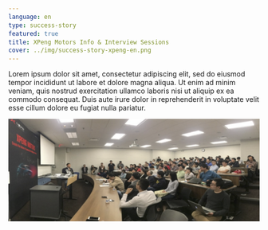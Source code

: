 ```yaml
---
language: en
type: success-story
featured: true
title: XPeng Motors Info & Interview Sessions
cover: ../img/success-story-xpeng-en.png
---
```


Lorem ipsum dolor sit amet, consectetur adipiscing elit, sed do eiusmod tempor incididunt ut labore et dolore magna aliqua. Ut enim ad minim veniam, quis nostrud exercitation ullamco laboris nisi ut aliquip ex ea commodo consequat. Duis aute irure dolor in reprehenderit in voluptate velit esse cillum dolore eu fugiat nulla pariatur. 

![Live](../img/success-story-xpeng-live.png)
